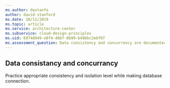 ```yaml
---
ms.author: dastanfo
author: david-stanford
ms.date: 10/11/2019
ms.topic: article
ms.service: architecture-center
ms.subservice: cloud-design-principles
ms.uid: 69748949-e0f4-46bf-8b99-b49bbc2ebf07
ms.assessment_question: Data consistency and concurrency are documented
---
```

## Data consistancy and concurrancy

Practice appropriate consistency and isolation level while making database connection.

